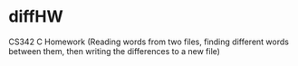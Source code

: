 # diffHW
CS342 C Homework 
(Reading words from two files, finding different words between them, then writing the differences to a new file)
